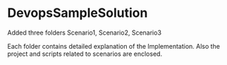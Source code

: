 # DevopsSampleSolution

Added three folders Scenario1, Scenario2, Scenario3

Each folder contains detailed explanation of the Implementation. Also the project and scripts related to scenarios are enclosed.